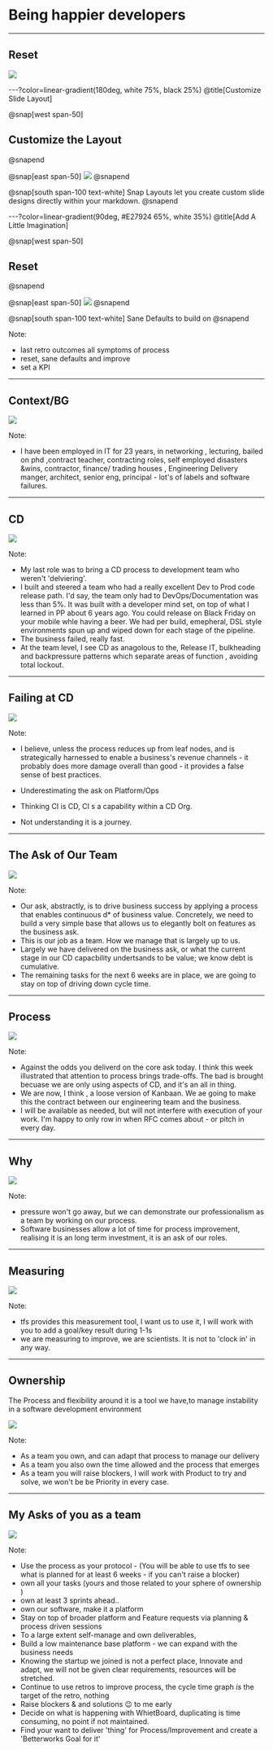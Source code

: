 # Being happier developers

---



## Reset

![](assets/img/reset.png)

---?color=linear-gradient(180deg, white 75%, black 25%)
@title[Customize Slide Layout]

@snap[west span-50]
## Customize the Layout
@snapend

@snap[east span-50]
![](assets/img/presentation.png)
@snapend

@snap[south span-100 text-white]
Snap Layouts let you create custom slide designs directly within your markdown.
@snapend

---?color=linear-gradient(90deg, #E27924 65%, white 35%)
@title[Add A Little Imagination]

@snap[west span-50]
## Reset
@snapend

@snap[east span-50]
![](assets/img/reset.png)
@snapend


@snap[south span-100 text-white]
Sane Defaults to build on
@snapend

Note: 
- last retro outcomes all symptoms of process
- reset, sane defaults and improve
- set a KPI

---

## Context/BG

![](assets/img/history.jpg)

Note: 
- I have been employed in IT for 23 years, in networking , lecturing, bailed on phd ,contract teacher, contracting roles, self employed disasters &wins, contractor, finance/
trading houses ,  Engineering Delivery manger, architect, senior eng, principal - lot's of labels and software failures.


---

## CD

![](assets/img/train.jpg)

Note: 
- My last role was to bring a CD process to development team who weren't 'delviering'.
- I built and steered a team who had a really excellent Dev to Prod code release path.  I'd say, the team only had to DevOps/Documentation was less than 5%.  It was built with a developer mind set, on top of what I learned in PP about 6 years ago. You could release on Black Friday on your mobile whle having a beer.  We had per build, emepheral, DSL style environments spun up and wiped down for each stage of the pipeline.
- The business failed, really fast.
- At the team level,  I see CD as anagolous to the, Release IT,  bulkheading and backpressure patterns which separate areas of function , avoiding total lockout. 


---

## Failing at CD

![](assets/img/crash.jpg)

Note: 
- I believe, unless the process reduces up from leaf nodes, and is strategically harnessed to enable a business's revenue channels - it probably does more damage overall than good - it provides a false sense of best practices. 

- Underestimating the ask on Platform/Ops
- Thinking CI is CD, CI s a capability within a CD Org.
- Not understanding it is a journey.

---

## The Ask of Our Team

![](assets/img/ask.jpg)

Note: 
- Our ask,  abstractly,  is to drive business success by applying a process that enables continuous d* of business value.  Concretely, we need to build a very simple base that allows us to elegantly bolt on features as the business ask.
- This is our job as a team.  How we manage that is largely up to us.
- Largely we have delivered on the business ask, or what the current stage in our CD capacbility undertsands to be value;  we know debt is cumulative. 
- The remaining tasks for the next 6 weeks are in place, we are going to stay on top of driving down cycle time.


---

## Process

![](assets/img/train.jpg)

Note: 
- Against the odds you deliverd on the core ask today.  I think this week illustrated that  attention to process brings trade-offs.  The bad is brought becuase we are only using aspects of CD, and it's an all in thing.
- We are now, I think , a loose version of Kanbaan.  We ae going to make this the contract between our engineering team and the business. 
- I will be available as needed, but will not interfere with execution of your work.  I'm happy to only row in when RFC comes about - or pitch in every day.  



---

## Why

![](assets/img/why.jpg)

Note: 
- pressure won't go away,  but we can demonstrate our professionalism as a team by working on our process.
- Software businesses allow a lot of time for process improvement, realising it is an long term investment, it is an ask of our roles. 


---

## Measuring

![](assets/img/measure.jpg)

Note: 
 - tfs provides this measurement tool, I want us to use it,  I will work with you to add a goal/key result during 1-1s 
- we are measuring to improve, we are scientists. It is not to 'clock in' in any way.


---

## Ownership

The Process and flexibility around it is a tool we have,to manage instability in a software development environment

![](assets/img/ownership.jpg)

Note: 
- As a team you own, and can adapt that  process to manage our delivery
- As a team you also own the time allowed and the process that emerges
- As a team you will raise blockers, I will work with Product to try and solve, we won't  be be Priority in every case. 



---

## My Asks of you as a team

![](assets/img/teamask.png)

Note: 

- Use the process as your protocol - (You will be able to use tfs to see what is planned for at least 6 weeks - if you can't raise a blocker)
- own all your tasks (yours and those related to your sphere of ownership )
- own at least 3 sprints ahead..
- own our software, make it a platform
- Stay on top of broader platform and Feature requests via planning & process driven sessions
- To a large extent self-manage and own deliverables, 
- Build a low maintenance base platform -  we can expand with the business needs
- Knowing the startup we joined is not a perfect place, Innovate and adapt, we will not be given clear requirements, resources will be stretched.
- Continue to use retros to improve process, the cycle time graph *is* the target of the retro, nothing
- Raise blockers & and solutions :wink: to me early
- Decide on what is happening with WhietBoard, duplicating is time consuming, no point if not maintained.
- Find your want to deliver 'thing' for Process/Improvement and create a 'Betterworks Goal for it'





